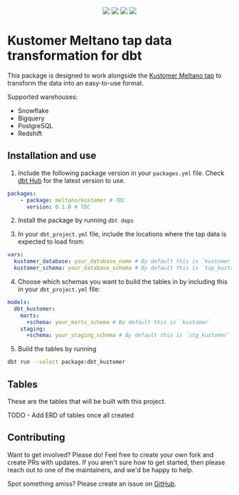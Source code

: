 <p align="center">
    <a alt="License"
        href="https://github.com/brooklyn-data/dbt-kustomer/blob/main/LICENSE.md">
        <img src="https://img.shields.io/badge/License-Apache%202.0-blue.svg" /></a>
    <a alt="dbt-core">
        <img src="https://img.shields.io/badge/dbt_Core™_version->=1.3.0_,<2.0.0-orange.svg" /></a>
    <a alt="Maintained?">
        <img src="https://img.shields.io/badge/Maintained%3F-yes-green.svg" /></a>
    <a alt="PRs">
        <img src="https://img.shields.io/badge/Contributions-welcome-blueviolet" /></a>
</p>

# Kustomer Meltano tap data transformation for dbt

This package is designed to work alongside the [Kustomer Meltano tap](https://github.com/brooklyn-data/tap-kustomer) to transform the data into an easy-to-use format.

Supported warehouses:

- Snowflake
- Bigquery
- PostgreSQL
- Redshift

## Installation and use

1. Include the following package version in your `packages.yml` file. Check [dbt Hub](https://hub.getdbt.com/) for the latest version to use.

```yml
packages:
    - package: meltano/kustomer # TBC
      version: 0.1.0 # TBC
```

2. Install the package by running `dbt deps`

3. In your `dbt_project.yml` file, include the locations where the tap data is expected to load from:

```yml
vars:
  kustomer_database: your_database_name # By default this is `kustomer`
  kustomer_schema: your_database_schema # By default this is `tap_kustomer`
```

4. Choose which schemas you want to build the tables in by including this in your `dbt_project.yml` file:

```yml
models:
  dbt_kustomer:
    marts:
      +schema: your_marts_schema # By default this is `kustomer`
    staging:
      +schema: your_staging_schema # By default this is `stg_kustomer`
```

5. Build the tables by running

```sh
dbt run --select package:dbt_kustomer
```

## Tables

These are the tables that will be built with this project.

TODO - Add ERD of tables once all created

## Contributing

Want to get involved? Please do! Feel free to create your own fork and create PRs with updates. If you aren't sure how to get started, then please reach out to one of the maintainers, and we'd be happy to help.

Spot something amiss? Please create an issue on [GitHub](https://github.com/brooklyn-data/dbt-kustomer/issues).
